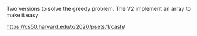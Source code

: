 Two versions to solve the greedy problem. The V2 implement an array to make it easy

https://cs50.harvard.edu/x/2020/psets/1/cash/
